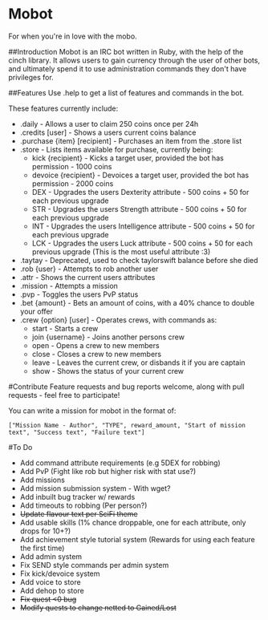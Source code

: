 # Mobot
For when you're in love with the mobo.

##Introduction
Mobot is an IRC bot written in Ruby, with the help of the cinch library. It allows users to gain currency through the user of other bots, and ultimately spend it to use administration commands they don't have privileges for.

##Features
Use .help to get a list of features and commands in the bot.

These features currently include:
* .daily - Allows a user to claim 250 coins once per 24h
* .credits [user] - Shows a users current coins balance
* .purchase {item} [recipient] - Purchases an item from the .store list
* .store - Lists items available for purchase, currently being:
  * kick {recipient} - Kicks a target user, provided the bot has permission - 1000 coins
  * devoice {recipient} - Devoices a target user, provided the bot has permission - 2000 coins
  * DEX - Upgrades the users Dexterity attribute - 500 coins + 50 for each previous upgrade
  * STR - Upgrades the users Strength attribute - 500 coins + 50 for each previous upgrade
  * INT - Upgrades the users Intelligence attribute - 500 coins + 50 for each previous upgrade
  * LCK - Upgrades the users Luck attribute - 500 coins + 50 for each previous upgrade (This is the most useful attribute :3)
* .taytay - Deprecated, used to check taylorswift balance before she died
* .rob {user} - Attempts to rob another user
* .attr - Shows the current users attributes
* .mission - Attempts a mission
* .pvp - Toggles the users PvP status
* .bet {amount} - Bets an amount of coins, with a 40% chance to double your offer
* .crew {option} [user] - Operates crews, with commands as:
  * start - Starts a crew
  * join {username} - Joins another persons crew
  * open - Opens a crew to new members
  * close - Closes a crew to new members
  * leave - Leaves the current crew, or disbands it if you are captain
  * show - Shows the status of your current crew

#Contribute
Feature requests and bug reports welcome, along with pull requests - feel free to participate!

You can write a mission for mobot in the format of:

`["Mission Name - Author", "TYPE", reward_amount, "Start of mission text", "Success text", "Failure text"]`

#To Do
* Add command attribute requirements (e.g 5DEX for robbing)
* Add PvP (Fight like rob but higher risk with stat use?)
* Add missions
* Add mission submission system - With wget?
* Add inbuilt bug tracker w/ rewards
* Add timeouts to robbing (Per person?)
* ~~Update flavour text per SciFi theme~~
* Add usable skills (1% chance droppable, one for each attribute, only drops for 10+?)
* Add achievement style tutorial system (Rewards for using each feature the first time)
* Add admin system
* Fix SEND style commands per admin system
* Fix kick/devoice system
* Add voice to store
* Add dehop to store
* ~~Fix quest <0 bug~~
* ~~Modify quests to change netted to Gained/Lost~~
